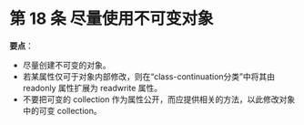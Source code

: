 # 第 18 条 尽量使用不可变对象

**要点**：

* 尽量创建不可变的对象。
* 若某属性仅可于对象内部修改，则在“class-continuation分类”中将其由 readonly 属性扩展为 readwrite 属性。
* 不要把可变的 collection 作为属性公开，而应提供相关的方法，以此修改对象中的可变 collection。

